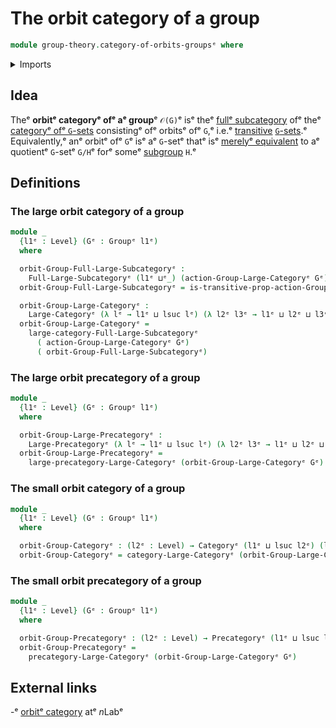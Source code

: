 # The orbit category of a group

```agda
module group-theory.category-of-orbits-groupsᵉ where
```

<details><summary>Imports</summary>

```agda
open import category-theory.categoriesᵉ
open import category-theory.full-large-subcategoriesᵉ
open import category-theory.isomorphisms-in-large-precategoriesᵉ
open import category-theory.large-categoriesᵉ
open import category-theory.large-precategoriesᵉ
open import category-theory.precategoriesᵉ

open import foundation.dependent-pair-typesᵉ
open import foundation.fundamental-theorem-of-identity-typesᵉ
open import foundation.universe-levelsᵉ

open import group-theory.category-of-group-actionsᵉ
open import group-theory.group-actionsᵉ
open import group-theory.groupsᵉ
open import group-theory.homomorphisms-group-actionsᵉ
open import group-theory.isomorphisms-group-actionsᵉ
open import group-theory.precategory-of-group-actionsᵉ
open import group-theory.transitive-group-actionsᵉ
```

</details>

## Idea

Theᵉ **orbitᵉ categoryᵉ ofᵉ aᵉ group**ᵉ `𝒪(G)`ᵉ isᵉ theᵉ
[fullᵉ subcategory](category-theory.full-large-subcategories.mdᵉ) ofᵉ theᵉ
[categoryᵉ ofᵉ `G`-sets](group-theory.category-of-group-actions.mdᵉ) consistingᵉ ofᵉ
orbitsᵉ ofᵉ `G`,ᵉ i.e.ᵉ [transitive](group-theory.transitive-group-actions.mdᵉ)
[`G`-sets](group-theory.group-actions.md).ᵉ Equivalently,ᵉ anᵉ orbitᵉ ofᵉ `G`ᵉ isᵉ aᵉ
`G`-setᵉ thatᵉ isᵉ
[merelyᵉ equivalent](group-theory.mere-equivalences-group-actions.mdᵉ) to aᵉ
quotientᵉ `G`-setᵉ `G/H`ᵉ forᵉ someᵉ [subgroup](group-theory.subgroups.mdᵉ) `H`.ᵉ

## Definitions

### The large orbit category of a group

```agda
module _
  {l1ᵉ : Level} (Gᵉ : Groupᵉ l1ᵉ)
  where

  orbit-Group-Full-Large-Subcategoryᵉ :
    Full-Large-Subcategoryᵉ (l1ᵉ ⊔ᵉ_) (action-Group-Large-Categoryᵉ Gᵉ)
  orbit-Group-Full-Large-Subcategoryᵉ = is-transitive-prop-action-Groupᵉ Gᵉ

  orbit-Group-Large-Categoryᵉ :
    Large-Categoryᵉ (λ lᵉ → l1ᵉ ⊔ lsuc lᵉ) (λ l2ᵉ l3ᵉ → l1ᵉ ⊔ l2ᵉ ⊔ l3ᵉ)
  orbit-Group-Large-Categoryᵉ =
    large-category-Full-Large-Subcategoryᵉ
      ( action-Group-Large-Categoryᵉ Gᵉ)
      ( orbit-Group-Full-Large-Subcategoryᵉ)
```

### The large orbit precategory of a group

```agda
module _
  {l1ᵉ : Level} (Gᵉ : Groupᵉ l1ᵉ)
  where

  orbit-Group-Large-Precategoryᵉ :
    Large-Precategoryᵉ (λ lᵉ → l1ᵉ ⊔ lsuc lᵉ) (λ l2ᵉ l3ᵉ → l1ᵉ ⊔ l2ᵉ ⊔ l3ᵉ)
  orbit-Group-Large-Precategoryᵉ =
    large-precategory-Large-Categoryᵉ (orbit-Group-Large-Categoryᵉ Gᵉ)
```

### The small orbit category of a group

```agda
module _
  {l1ᵉ : Level} (Gᵉ : Groupᵉ l1ᵉ)
  where

  orbit-Group-Categoryᵉ : (l2ᵉ : Level) → Categoryᵉ (l1ᵉ ⊔ lsuc l2ᵉ) (l1ᵉ ⊔ l2ᵉ)
  orbit-Group-Categoryᵉ = category-Large-Categoryᵉ (orbit-Group-Large-Categoryᵉ Gᵉ)
```

### The small orbit precategory of a group

```agda
module _
  {l1ᵉ : Level} (Gᵉ : Groupᵉ l1ᵉ)
  where

  orbit-Group-Precategoryᵉ : (l2ᵉ : Level) → Precategoryᵉ (l1ᵉ ⊔ lsuc l2ᵉ) (l1ᵉ ⊔ l2ᵉ)
  orbit-Group-Precategoryᵉ =
    precategory-Large-Categoryᵉ (orbit-Group-Large-Categoryᵉ Gᵉ)
```

## External links

-ᵉ [orbitᵉ category](https://ncatlab.org/nlab/show/orbit+categoryᵉ) atᵉ $n$Labᵉ